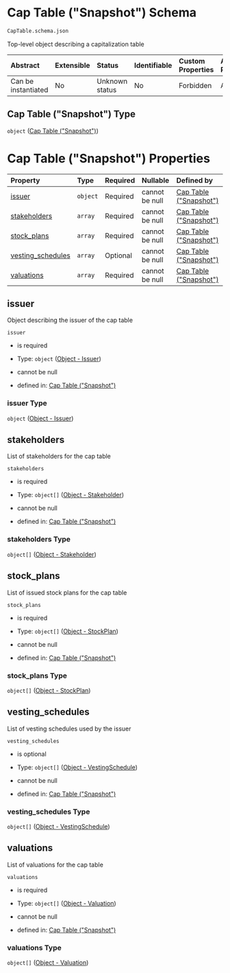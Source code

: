 # Cap Table ("Snapshot") Schema

```txt
CapTable.schema.json
```

Top-level object describing a capitalization table

| Abstract            | Extensible | Status         | Identifiable | Custom Properties | Additional Properties | Access Restrictions | Defined In                                                             |
| :------------------ | :--------- | :------------- | :----------- | :---------------- | :-------------------- | :------------------ | :--------------------------------------------------------------------- |
| Can be instantiated | No         | Unknown status | No           | Forbidden         | Allowed               | none                | [CapTable.schema.json](../CapTable.schema.json "open original schema") |

## Cap Table ("Snapshot") Type

`object` ([Cap Table ("Snapshot")](captable.md))

# Cap Table ("Snapshot") Properties

| Property                                | Type     | Required | Nullable       | Defined by                                                                                                                                              |
| :-------------------------------------- | :------- | :------- | :------------- | :------------------------------------------------------------------------------------------------------------------------------------------------------ |
| [issuer](#issuer)                       | `object` | Required | cannot be null | [Cap Table ("Snapshot")](captable-properties-object---issuer.md "Objects.Issuer.schema.json#/properties/issuer")                                        |
| [stakeholders](#stakeholders)           | `array`  | Required | cannot be null | [Cap Table ("Snapshot")](captable-properties-captable---objectsstakeholderschemajson-array.md "CapTable.schema.json#/properties/stakeholders")          |
| [stock_plans](#stock_plans)             | `array`  | Required | cannot be null | [Cap Table ("Snapshot")](captable-properties-captable---objectsstockplanschemajson-array.md "CapTable.schema.json#/properties/stock_plans")             |
| [vesting_schedules](#vesting_schedules) | `array`  | Optional | cannot be null | [Cap Table ("Snapshot")](captable-properties-captable---objectsvestingscheduleschemajson-array.md "CapTable.schema.json#/properties/vesting_schedules") |
| [valuations](#valuations)               | `array`  | Required | cannot be null | [Cap Table ("Snapshot")](captable-properties-captable---objectsvaluationschemajson-array.md "CapTable.schema.json#/properties/valuations")              |

## issuer

Object describing the issuer of the cap table

`issuer`

*   is required

*   Type: `object` ([Object - Issuer](captable-properties-object---issuer.md))

*   cannot be null

*   defined in: [Cap Table ("Snapshot")](captable-properties-object---issuer.md "Objects.Issuer.schema.json#/properties/issuer")

### issuer Type

`object` ([Object - Issuer](captable-properties-object---issuer.md))

## stakeholders

List of stakeholders for the cap table

`stakeholders`

*   is required

*   Type: `object[]` ([Object - Stakeholder](captable-properties-captable---objectsstakeholderschemajson-array-object---stakeholder.md))

*   cannot be null

*   defined in: [Cap Table ("Snapshot")](captable-properties-captable---objectsstakeholderschemajson-array.md "CapTable.schema.json#/properties/stakeholders")

### stakeholders Type

`object[]` ([Object - Stakeholder](captable-properties-captable---objectsstakeholderschemajson-array-object---stakeholder.md))

## stock_plans

List of issued stock plans for the cap table

`stock_plans`

*   is required

*   Type: `object[]` ([Object - StockPlan](captable-properties-captable---objectsstockplanschemajson-array-object---stockplan.md))

*   cannot be null

*   defined in: [Cap Table ("Snapshot")](captable-properties-captable---objectsstockplanschemajson-array.md "CapTable.schema.json#/properties/stock_plans")

### stock_plans Type

`object[]` ([Object - StockPlan](captable-properties-captable---objectsstockplanschemajson-array-object---stockplan.md))

## vesting_schedules

List of vesting schedules used by the issuer

`vesting_schedules`

*   is optional

*   Type: `object[]` ([Object - VestingSchedule](captable-properties-captable---objectsvestingscheduleschemajson-array-object---vestingschedule.md))

*   cannot be null

*   defined in: [Cap Table ("Snapshot")](captable-properties-captable---objectsvestingscheduleschemajson-array.md "CapTable.schema.json#/properties/vesting_schedules")

### vesting_schedules Type

`object[]` ([Object - VestingSchedule](captable-properties-captable---objectsvestingscheduleschemajson-array-object---vestingschedule.md))

## valuations

List of valuations for the cap table

`valuations`

*   is required

*   Type: `object[]` ([Object - Valuation](captable-properties-captable---objectsvaluationschemajson-array-object---valuation.md))

*   cannot be null

*   defined in: [Cap Table ("Snapshot")](captable-properties-captable---objectsvaluationschemajson-array.md "CapTable.schema.json#/properties/valuations")

### valuations Type

`object[]` ([Object - Valuation](captable-properties-captable---objectsvaluationschemajson-array-object---valuation.md))
